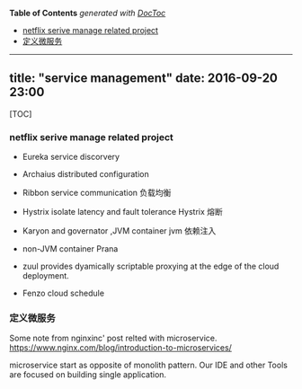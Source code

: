<!-- START doctoc generated TOC please keep comment here to allow auto update -->
<!-- DON'T EDIT THIS SECTION, INSTEAD RE-RUN doctoc TO UPDATE -->
**Table of Contents**  *generated with [DocToc](https://github.com/thlorenz/doctoc)*

- [netflix serive manage related project](#netflix-serive-manage-related-project)
- [定义微服务](#%E5%AE%9A%E4%B9%89%E5%BE%AE%E6%9C%8D%E5%8A%A1)

<!-- END doctoc generated TOC please keep comment here to allow auto update -->

---
title: "service management"
date: 2016-09-20 23:00
---
[TOC]


### netflix serive manage related project

- Eureka service discorvery

- Archaius distributed configuration 
- Ribbon service communication 
负载均衡
- Hystrix isolate latency and fault tolerance 
Hystrix 熔断
- Karyon and governator ,JVM container
jvm 依赖注入
- non-JVM container  Prana 

- zuul provides dyamically scriptable proxying at the edge of the cloud deployment.
- Fenzo cloud schedule


### 定义微服务
Some note from nginxinc' post  relted with microservice. https://www.nginx.com/blog/introduction-to-microservices/

microservice start as opposite of monolith pattern.
Our IDE and other Tools are focused on building single application.





